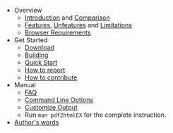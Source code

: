  - Overview
   - [Introduction](https://github.com/coolwanglu/pdf2htmlEX/wiki/Introduction) and [Comparison](https://github.com/coolwanglu/pdf2htmlEX/wiki/Comparison)
   - [Features](https://github.com/coolwanglu/pdf2htmlEX/wiki/Feature-List), [Unfeatures](https://github.com/coolwanglu/pdf2htmlEX/wiki/Unfeatures) and [Limitations](https://github.com/coolwanglu/pdf2htmlEX/wiki/Limitations)
   - [Browser Requirements](https://github.com/coolwanglu/pdf2htmlEX/wiki/Browser-Requirements)
 - Get Started
   - [Download](https://github.com/coolwanglu/pdf2htmlEX/wiki/Download)
   - [Building](https://github.com/coolwanglu/pdf2htmlEX/wiki/Building) 
   - [Quick Start](https://github.com/coolwanglu/pdf2htmlEX/wiki/QuickStart)
   - [How to report](https://github.com/coolwanglu/pdf2htmlEX/wiki/How-to-report)
   - [How to contribute](https://github.com/coolwanglu/pdf2htmlEX/wiki/Contribute)
 - Manual
   - [FAQ](https://github.com/coolwanglu/pdf2htmlEX/wiki/FAQ)
   - [Command Line Options](https://github.com/coolwanglu/pdf2htmlEX/wiki/Command-line)
   - [Customize Output](https://github.com/coolwanglu/pdf2htmlEX/wiki/Customize-Output)
   - Run `man pdf2htmlEX` for the complete instruction.
 - [Author's words](https://github.com/coolwanglu/pdf2htmlEX/wiki/Author%27s-Words)
